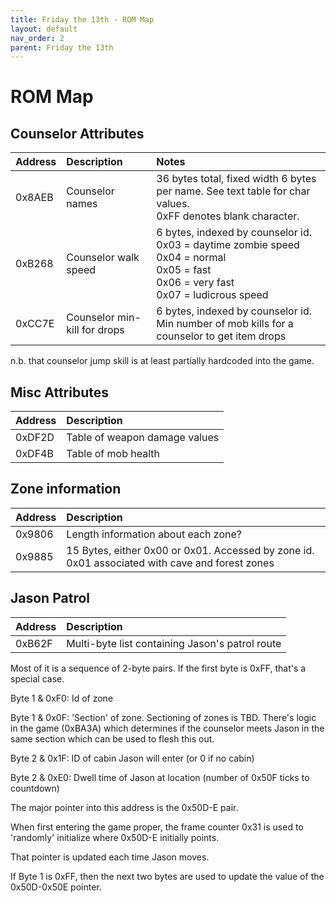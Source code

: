 ```yaml
---
title: Friday the 13th - ROM Map
layout: default
nav_order: 2
parent: Friday the 13th
---
```


# ROM Map

## Counselor Attributes

| Address   | Description               | Notes |
| :---      | :---                      | :---  |
| 0x8AEB | Counselor names              | 36 bytes total, fixed width 6 bytes per name. See text table for char values. <br />0xFF denotes blank character.|
| 0xB268 | Counselor walk speed         | 6 bytes, indexed by counselor id. <br />0x03 = daytime zombie speed<br />0x04 = normal<br />0x05 = fast<br />  0x06 = very fast<br /> 0x07 = ludicrous speed |
| 0xCC7E | Counselor min-kill for drops | 6 bytes, indexed by counselor id. Min number of mob kills for a counselor to get item drops   |

n.b. that counselor jump skill is at least partially hardcoded into the game.

## Misc Attributes

| Address   | Description             |
| :--    | :--             | 
| 0xDF2D | Table of weapon damage values |
| 0xDF4B | Table of mob health           |

## Zone information

| Address   | Description             |
| :--    | :--             | 
| 0x9806 | Length information about each zone?             |
| 0x9885 | 15 Bytes, either 0x00 or 0x01. Accessed by zone id. 0x01 associated with cave and forest zones |


## Jason Patrol 

| Address   | Description             |
| :--    | :--             | 
| 0xB62F | Multi-byte list containing Jason's patrol route |

Most of it is a sequence of 2-byte pairs. If the first byte is 0xFF, that's a special case.

Byte 1 & 0xF0: Id of zone 

Byte 1 & 0x0F: 'Section' of zone. Sectioning of zones is TBD. There's logic in the game (0xBA3A) which determines if the counselor meets Jason in the same section which can be used to flesh this out.

Byte 2 & 0x1F: ID of cabin Jason will enter (or 0 if no cabin)

Byte 2 & 0xE0: Dwell time of Jason at location (number of 0x50F ticks to countdown)

The major pointer into this address is the 0x50D-E pair.

When first entering the game proper, the frame counter 0x31 is used to 'randomly' initialize where 0x50D-E initially points.

That pointer is updated each time Jason moves.

If Byte 1 is 0xFF, then the next two bytes are used to update the value of the 0x50D-0x50E pointer.
